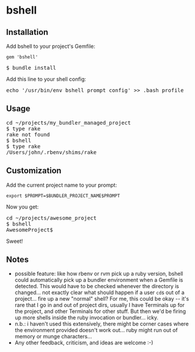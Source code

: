 bshell
======

Installation
------------
Add bshell to your project's Gemfile:

    gem 'bshell'

<pre>
$ bundle install
</pre>

Add this line to your shell config:

<pre>
echo '/usr/bin/env bshell prompt_config' >> .bash_profile
</pre>

Usage
-----

<pre>
cd ~/projects/my_bundler_managed_project
$ type rake
rake not found
$ bshell
$ type rake
/Users/john/.rbenv/shims/rake
</pre>

Customization
-------------

Add the current project name to your prompt:

    export $PROMPT=$BUNDLER_PROJECT_NAME$PROMPT

Now you get:

<pre>
cd ~/projects/awesome_project
$ bshell
AwesomeProject$
</pre>

Sweet!

Notes
-----
 * possible feature: like how rbenv or rvm pick up a ruby version, bshell could automatically pick up a bundler environment when a Gemfile is detected. This would have to be checked whenever the directory is changed... not exactly clear what should happen if a user `cd`s out of a project... fire up a new "normal" shell? For me, this could be okay -- it's rare that I go in and out of project dirs, usually I have Terminals up for the project, and other Terminals for other stuff. But then we'd be firing up more shells inside the ruby invocation or bundler... icky.
 * n.b.: i haven't used this extensively, there might be corner cases where the environment provided doesn't work out... ruby might run out of memory or munge characters...
 * Any other feedback, criticism, and ideas are welcome :-)
